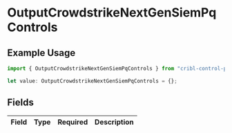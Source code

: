 # OutputCrowdstrikeNextGenSiemPqControls

## Example Usage

```typescript
import { OutputCrowdstrikeNextGenSiemPqControls } from "cribl-control-plane/models/operations";

let value: OutputCrowdstrikeNextGenSiemPqControls = {};
```

## Fields

| Field       | Type        | Required    | Description |
| ----------- | ----------- | ----------- | ----------- |